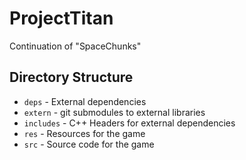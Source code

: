 # ProjectTitan
Continuation of "SpaceChunks"

## Directory Structure

- `deps` - External dependencies
- `extern` - git submodules to external libraries
- `includes` - C++ Headers for external dependencies 
- `res` - Resources for the game
- `src` - Source code for the game

